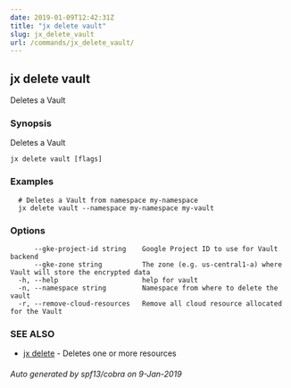 ```yaml
---
date: 2019-01-09T12:42:31Z
title: "jx delete vault"
slug: jx_delete_vault
url: /commands/jx_delete_vault/
---
```

## jx delete vault

Deletes a Vault

### Synopsis

Deletes a Vault

```
jx delete vault [flags]
```

### Examples

```
  # Deletes a Vault from namespace my-namespace
  jx delete vault --namespace my-namespace my-vault
```

### Options

```
      --gke-project-id string    Google Project ID to use for Vault backend
      --gke-zone string          The zone (e.g. us-central1-a) where Vault will store the encrypted data
  -h, --help                     help for vault
  -n, --namespace string         Namespace from where to delete the vault
  -r, --remove-cloud-resources   Remove all cloud resource allocated for the Vault
```

### SEE ALSO

* [jx delete](/commands/jx_delete/)	 - Deletes one or more resources

###### Auto generated by spf13/cobra on 9-Jan-2019
